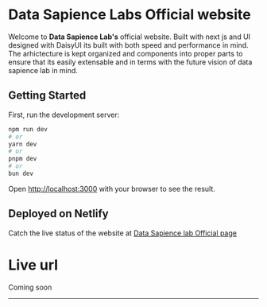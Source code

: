 # Data Sapience Labs Official website

Welcome to **Data Sapience Lab's** official website. Built with next js and UI designed with DaisyUI its built with both speed and performance in mind. The arhictecture is kept organized and components into proper parts to ensure that its easily extensable and in terms with the future vision of data sapience lab in mind.

## Getting Started

First, run the development server:

```bash
npm run dev
# or
yarn dev
# or
pnpm dev
# or
bun dev
```

Open [http://localhost:3000](http://localhost:3000) with your browser to see the result.

## Deployed on Netlify

Catch the live status of the website at [Data Sapience lab Official page](https://datasapiencelab.netlify.app/)

# Live url

Coming soon

----
